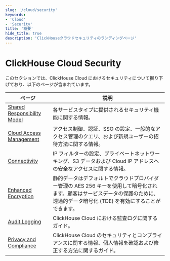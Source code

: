 ```yaml
---
slug: '/cloud/security'
keywords:
- 'Cloud'
- 'Security'
title: '概要'
hide_title: true
description: 'ClickHouseクラウドセキュリティのランディングページ'
---
```





# ClickHouse Cloud Security

このセクションでは、ClickHouse Cloud におけるセキュリティについて掘り下げており、以下のページが含まれています。

| ページ                                                          | 説明                                                                                                                                                                                           |
|---------------------------------------------------------------|-------------------------------------------------------------------------------------------------------------------------------------------------------------------------------------------------------|
| [Shared Responsibility Model](shared-responsibility-model.md) | 各サービスタイプに提供されるセキュリティ機能に関する情報。                                                                                                                                   |
| [Cloud Access Management](cloud-access-management/index.md)   | アクセス制御、認証、SSO の設定、一般的なアクセス管理のクエリ、および新規ユーザーの招待方法に関する情報。                                                                               |
| [Connectivity](connectivity-overview.md)                      | IP フィルターの設定、プライベートネットワーキング、S3 データおよび Cloud IP アドレスへの安全なアクセスに関する情報。                                                                                               |
| [Enhanced Encryption](cmek.md)                                | 静的データはデフォルトでクラウドプロバイダー管理の AES 256 キーを使用して暗号化されます。顧客はサービスデータの保護のために、透過的データ暗号化 (TDE) を有効にすることができます。 |
| [Audit Logging](audit-logging.md)                             | ClickHouse Cloud における監査ログに関するガイド。                                                                                                                                                         |
| [Privacy and Compliance](privacy-compliance-overview.md)      | ClickHouse Cloud のセキュリティとコンプライアンスに関する情報、個人情報を確認および修正する方法に関するガイド。                                                                             |
